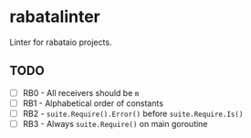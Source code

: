 # rabatalinter

Linter for rabataio projects.

## TODO

- [ ] RB0 - All receivers should be `m`
- [ ] RB1 - Alphabetical order of constants
- [ ] RB2 - `suite.Require().Error()` before `suite.Require.Is()`
- [ ] RB3 - Always `suite.Require()` on main goroutine